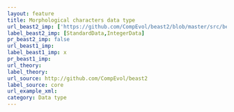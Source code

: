 ```yaml
---
layout: feature
title: Morphological characters data type 
url_beast2_imp: ['https://github.com/CompEvol/beast2/blob/master/src/beast/evolution/datatype/StandardData.java','https://github.com/CompEvol/beast2/blob/master/src/beast/evolution/datatype/IntegerData.java']
label_beast2_imp: [StandardData,IntegerData]
pr_beast2_imp: false
url_beast1_imp: 
label_beast1_imp: x
pr_beast1_imp: 
url_theory: 
label_theory: 
url_source: http://github.com/CompEvol/beast2
label_source: core
url_example_xml: 
category: Data type
---
```

